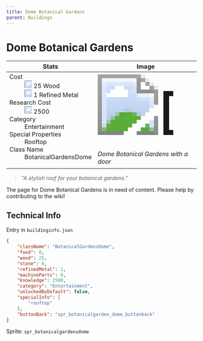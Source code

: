 ```yaml
---
title: Dome Botanical Gardens
parent: Buildings
---
```

# Dome Botanical Gardens

[//]: # (Pre-generated content)
<table><thead><tr><th>Stats</th><th>Image</th></tr></thead><tbody><tr><td><dl><dt>Cost</dt><dd><div class="resource-icon"><img style="object-position: -637px -751px;" src="https://tfe2-wiki.github.io/assets/sprites.png"></div> 25 Wood<br><div class="resource-icon"><img style="object-position: -795px -775px;" src="https://tfe2-wiki.github.io/assets/sprites.png"></div> 1 Refined Metal</dd><dt>Research Cost</dt><dd><div class="resource-icon"><img style="object-position: -268px -522px;" src="https://tfe2-wiki.github.io/assets/sprites.png"></div> 2500</dd><dt>Category</dt><dd>Entertainment</dd><dt>Special Properties</dt><dd>Rooftop</dd><dt>Class Name</dt><dd>BotanicalGardensDome</dd></dl></td><td><style>.building-image {width: 200px;height: 200px;overflow: hidden;position: relative;}.building-image img {image-rendering: pixelated;object-fit: none;transform: scale(10);transform-origin: left top;position: absolute;left: 0;top: 0;}.resource-image {width: 200px;height: 200px;overflow: hidden;position: relative;}.resource-image img {image-rendering: pixelated;object-fit: none;transform: scale(20);transform-origin: left top;position: absolute;left: 0;top: 0;}.building-icon {width: 20px;height: 20px;overflow: hidden;position: relative;display: inline-block;}.building-icon img {image-rendering: pixelated;object-fit: none;transform: scale(1);transform-origin: left top;position: absolute;left: 0;top: 0;}.resource-icon {width: 20px;height: 20px;overflow: hidden;position: relative;display: inline-block;}.resource-icon img {image-rendering: pixelated;object-fit: none;transform: scale(2);transform-origin: left top;position: absolute;left: 0;top: 0;}</style><div class="building-image"><img style="object-position: -733px -876px;" src="https://tfe2-wiki.github.io/assets/sprites.png" alt="Dome Botanical Gardens Back"><img style="object-position: -711px -593px;" src="https://tfe2-wiki.github.io/assets/sprites.png" alt="Dome Botanical Gardens"></div><i>Dome Botanical Gardens with a door</i></td></tr></tbody></table><blockquote><i>"A stylish roof for your botanical gardens."</i></blockquote>

The page for Dome Botanical Gardens is in need of content. Please help by contributing to the wiki!

## Technical Info
Entry in `buildinginfo.json`

```json
{
    "className": "BotanicalGardensDome",
    "food": 0,
    "wood": 25,
    "stone": 0,
    "refinedMetal": 1,
    "machineParts": 0,
    "knowledge": 2500,
    "category": "Entertainment",
    "unlockedByDefault": false,
    "specialInfo": [
        "rooftop"
    ],
    "buttonBack": "spr_botanicalgarden_dome_buttonback"
}
```

Sprite: `spr_botanicalgardensdome`

